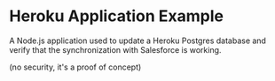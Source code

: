 # Heroku Application Example

A Node.js application used to update a Heroku Postgres database and verify that the synchronization with Salesforce is working.

(no security, it's a proof of concept)
